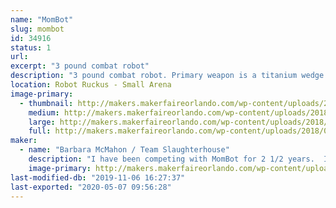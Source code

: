 ```yaml
---
name: "MomBot"
slug: mombot
id: 34916
status: 1
url: 
excerpt: "3 pound combat robot"
description: "3 pound combat robot. Primary weapon is a titanium wedge or hardened steel wedgelets.  Body is composed of UHMW with aluminum top and bottom plates.  Color is purple (unless I change it)."
location: Robot Ruckus - Small Arena
image-primary:
  - thumbnail: http://makers.makerfaireorlando.com/wp-content/uploads/2018/08/MomBot_2017-150x150.jpg
    medium: http://makers.makerfaireorlando.com/wp-content/uploads/2018/08/MomBot_2017-300x224.jpg
    large: http://makers.makerfaireorlando.com/wp-content/uploads/2018/08/MomBot_2017-1024x764.jpg
    full: http://makers.makerfaireorlando.com/wp-content/uploads/2018/08/MomBot_2017.jpg
maker:
  - name: "Barbara McMahon / Team Slaughterhouse"
    description: "I have been competing with MomBot for 2 1/2 years.  In June, I won the beetleweight class at Robot Rebellion 2.2 at DARC.  My son Ian has been a combat robot builder for over 15 years."
    image-primary: http://makers.makerfaireorlando.com/wp-content/uploads/2018/08/IMG_20180811_174719.jpg
last-modified-db: "2019-11-06 16:27:37"
last-exported: "2020-05-07 09:56:28"
---
```

